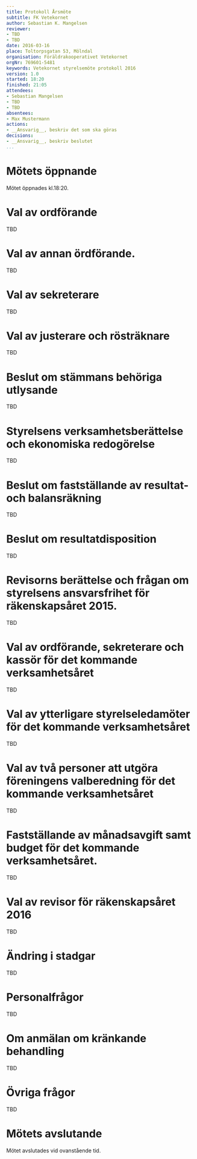```yaml
---
title: Protokoll Årsmöte
subtitle: FK Vetekornet
author: Sebastian K. Mangelsen
reviewer:
- TBD
- TBD
date: 2016-03-16
place: Toltorpsgatan 53, Mölndal
organisation: Föräldrakooperativet Vetekornet
orgNr: 769601-5481
keywords: Vetekornet styrelsemöte protokoll 2016
version: 1.0
started: 18:20
finished: 21:05
attendees:
- Sebastian Mangelsen
- TBD
- TBD
absentees:
- Max Mustermann
actions:
- __Ansvarig__, beskriv det som ska göras
decisions:
- __Ansvarig__, beskriv beslutet
...
```



#   Mötets öppnande
Mötet öppnades kl.18:20.

# Val av ordförande
TBD

# Val av annan ördförande.
TBD

# Val av sekreterare
TBD

# Val av justerare och rösträknare
TBD

# Beslut om stämmans behöriga utlysande
TBD

# Styrelsens verksamhetsberättelse och ekonomiska redogörelse
TBD

# Beslut om fastställande av resultat- och balansräkning
TBD

# Beslut om resultatdisposition
TBD


# Revisorns berättelse och frågan om styrelsens ansvarsfrihet för räkenskapsåret 2015.
TBD


# Val av ordförande, sekreterare och kassör för det kommande verksamhetsåret
TBD

# Val av ytterligare styrelseledamöter för det kommande verksamhetsåret
TBD

# Val av två personer att utgöra föreningens valberedning för det kommande verksamhetsåret
TBD


# Fastställande av månadsavgift samt budget för det kommande verksamhetsåret.
TBD

# Val av revisor för räkenskapsåret 2016
TBD

# Ändring i stadgar
TBD

# Personalfrågor
TBD

# Om anmälan om kränkande behandling
TBD

# Övriga frågor
TBD

#   Mötets avslutande
Mötet avslutades vid ovanstående tid.

   
